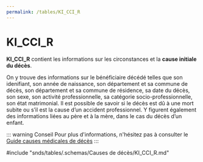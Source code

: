 ```yaml
---
permalink: /tables/KI_CCI_R
---
```

# KI\_CCI\_R
<!-- SPDX-License-Identifier: MPL-2.0 -->

**KI_CCI_R** contient les informations sur les circonstances et la **cause initiale du décès**.

On y trouve des informations sur le bénéficiaire décédé telles que son idenifiant, son année de naissance, son département et sa commune de décès, son département et sa commune de résidence, sa date du décès, son sexe, son activité professionnelle, sa catégorie socio-professionnelle, son état matrimonial. Il est possible de savoir si le décès est dû à une mort subite ou s’il est la cause d’un accident professionnel. Y figurent également des informations liées au père et à la mère, dans le cas du décès d’un enfant.

::: warning Conseil
Pour plus d'informations, n'hésitez pas à consulter le [Guide causes médicales de décès](https://documentation-snds.health-data-hub.fr/formation_snds/documents_cnam/guide_cepidc/#guide-causes-medicales-de-deces)
:::

<!-- ATTENTION : Ne pas supprimer ou modifier la ligne ci-dessous -->
#include "snds/tables/.schemas/Causes de décès/KI_CCI_R.md"
<!-- ATTENTION : Ne pas supprimer ou modifier la ligne ci-dessus -->
